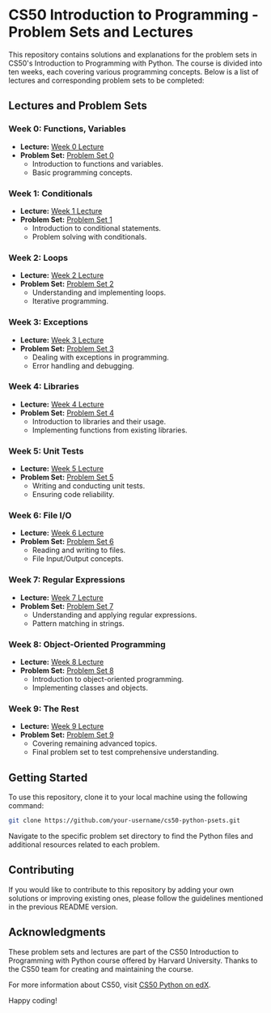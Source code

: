 # CS50 Introduction to Programming - Problem Sets and Lectures

This repository contains solutions and explanations for the problem sets in CS50's Introduction to Programming with Python. The course is divided into ten weeks, each covering various programming concepts. Below is a list of lectures and corresponding problem sets to be completed:

## Lectures and Problem Sets

### Week 0: Functions, Variables
   - **Lecture:** [Week 0 Lecture](https://cs50.harvard.edu/python/2022/weeks/0/)
   - **Problem Set:** [Problem Set 0](./pset0)
     - Introduction to functions and variables.
     - Basic programming concepts.

### Week 1: Conditionals
   - **Lecture:** [Week 1 Lecture](https://cs50.harvard.edu/python/2022/weeks/1/)
   - **Problem Set:** [Problem Set 1](./pset1)
     - Introduction to conditional statements.
     - Problem solving with conditionals.

### Week 2: Loops
   - **Lecture:** [Week 2 Lecture](https://cs50.harvard.edu/python/2022/weeks/2/)
   - **Problem Set:** [Problem Set 2](./pset2)
     - Understanding and implementing loops.
     - Iterative programming.

### Week 3: Exceptions
   - **Lecture:** [Week 3 Lecture](https://cs50.harvard.edu/python/2022/weeks/3/)
   - **Problem Set:** [Problem Set 3](./pset3)
     - Dealing with exceptions in programming.
     - Error handling and debugging.

### Week 4: Libraries
   - **Lecture:** [Week 4 Lecture](https://cs50.harvard.edu/python/2022/weeks/4/)
   - **Problem Set:** [Problem Set 4](./pset4)
     - Introduction to libraries and their usage.
     - Implementing functions from existing libraries.

### Week 5: Unit Tests
   - **Lecture:** [Week 5 Lecture](https://cs50.harvard.edu/python/2022/weeks/5/)
   - **Problem Set:** [Problem Set 5](./pset5)
     - Writing and conducting unit tests.
     - Ensuring code reliability.

### Week 6: File I/O
   - **Lecture:** [Week 6 Lecture](https://cs50.harvard.edu/python/2022/weeks/6/)
   - **Problem Set:** [Problem Set 6](./pset6)
     - Reading and writing to files.
     - File Input/Output concepts.

### Week 7: Regular Expressions
   - **Lecture:** [Week 7 Lecture](https://cs50.harvard.edu/python/2022/weeks/7/)
   - **Problem Set:** [Problem Set 7](./pset7)
     - Understanding and applying regular expressions.
     - Pattern matching in strings.

### Week 8: Object-Oriented Programming
   - **Lecture:** [Week 8 Lecture](https://cs50.harvard.edu/python/2022/weeks/8/)
   - **Problem Set:** [Problem Set 8](./pset8)
     - Introduction to object-oriented programming.
     - Implementing classes and objects.

### Week 9: The Rest
   - **Lecture:** [Week 9 Lecture](https://cs50.harvard.edu/python/2022/weeks/9/)
   - **Problem Set:** [Problem Set 9](./pset9)
     - Covering remaining advanced topics.
     - Final problem set to test comprehensive understanding.

## Getting Started

To use this repository, clone it to your local machine using the following command:

```bash
git clone https://github.com/your-username/cs50-python-psets.git
```

Navigate to the specific problem set directory to find the Python files and additional resources related to each problem.

## Contributing

If you would like to contribute to this repository by adding your own solutions or improving existing ones, please follow the guidelines mentioned in the previous README version.

## Acknowledgments

These problem sets and lectures are part of the CS50 Introduction to Programming with Python course offered by Harvard University. Thanks to the CS50 team for creating and maintaining the course.

For more information about CS50, visit [CS50 Python on edX](https://www.edx.org/learn/python/harvard-university-cs50-s-introduction-to-programming-with-python?index=product&queryID=0230161d23441dc17917d5f22dd9cbc8&position=3&linked_from=autocomplete&c=autocomplete).

Happy coding!
